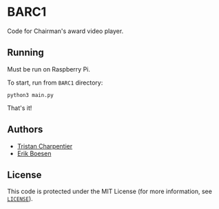 # BARC1
Code for Chairman's award video player.

## Running
Must be run on Raspberry Pi.

To start, run from `BARC1` directory:

    python3 main.py

That's it!

## Authors
* [Tristan Charpentier](https://github.com/hashFactory)
* [Erik Boesen](https://github.com/ErikBoesen)

## License
This code is protected under the MIT License (for more information, see [`LICENSE`](LICENSE)).

